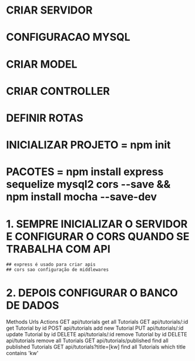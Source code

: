 # CRIAR SERVIDOR
# CONFIGURACAO MYSQL
# CRIAR MODEL
# CRIAR CONTROLLER
# DEFINIR ROTAS

# INICIALIZAR PROJETO = npm init
# PACOTES = npm install express sequelize mysql2 cors --save && npm install mocha --save-dev

# 1. SEMPRE INICIALIZAR O SERVIDOR E CONFIGURAR O CORS QUANDO SE TRABALHA COM API
    ## express é usado para criar apis
    ## cors sao configuração de middlewares

# 2. DEPOIS CONFIGURAR O BANCO DE DADOS
    

Methods	    Urls	                    Actions
GET	        api/tutorials	            get all Tutorials
GET	        api/tutorials/:id	        get Tutorial by id
POST	    api/tutorials	            add new Tutorial
PUT	        api/tutorials/:id	        update Tutorial by id
DELETE	    api/tutorials/:id	        remove Tutorial by id
DELETE	    api/tutorials	            remove all Tutorials
GET	        api/tutorials/published	    find all published Tutorials
GET	        api/tutorials?title=[kw]	find all Tutorials which title contains 'kw'